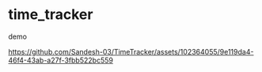 # time_tracker

demo 

https://github.com/Sandesh-03/TimeTracker/assets/102364055/9e119da4-46f4-43ab-a27f-3fbb522bc559

